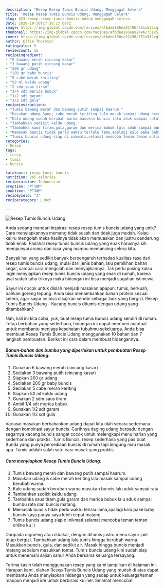 ```yaml
---
description: "Resep Resep Tumis Buncis Udang, Menggugah Selera"
title: "Resep Resep Tumis Buncis Udang, Menggugah Selera"
slug: 623-resep-resep-tumis-buncis-udang-menggugah-selera
date: 2020-10-20T17:18:27.097Z
image: https://img-global.cpcdn.com/recipes/afbdee186ea92496/751x532cq70/resep-tumis-buncis-udang-foto-resep-utama.jpg
thumbnail: https://img-global.cpcdn.com/recipes/afbdee186ea92496/751x532cq70/resep-tumis-buncis-udang-foto-resep-utama.jpg
cover: https://img-global.cpcdn.com/recipes/afbdee186ea92496/751x532cq70/resep-tumis-buncis-udang-foto-resep-utama.jpg
author: Effie Thornton
ratingvalue: 5
reviewcount: 15
recipeingredient:
- "6 bawang merah cincang kasar"
- "3 bawang putih cincang kasar"
- "200 gr udang"
- "200 gr baby buncis"
- "5 cabe merah keriting"
- "50 ml kaldu udang"
- "2 sdm saus tiram"
- "1/4 sdt merica bubuk"
- "1/2 sdt garam"
- "1/2 sdt gula"
recipeinstructions:
- "Tumis bawang merah dan bawang putih sampai haarum."
- "Masukan udang &amp; cabe merah keriting lalu masak sampai udang berubah warna."
- "Kalo udang sudah berubah warna masukan buncis lalu aduk sampai rata"
- "Tambahkan sedikit kaldu udang."
- "Tambahka saus tiram,gula,garam dan merica bubuk lalu aduk sampai bumbu rata dan buncis matang."
- "Memasak buncis tidak perlu waktu terlalu lama,apalagi kalo pake baby buncis kaya punya saya lebih cepat matang."
- "Tumis buncis udang siap di nikmati.selamat mencoba teman teman online ku :)"
categories:
- Resep
tags:
- resep
- tumis
- buncis

katakunci: resep tumis buncis 
nutrition: 265 calories
recipecuisine: Indonesian
preptime: "PT16M"
cooktime: "PT38M"
recipeyield: "3"
recipecategory: Lunch

---
```



![Resep Tumis Buncis Udang](https://img-global.cpcdn.com/recipes/afbdee186ea92496/751x532cq70/resep-tumis-buncis-udang-foto-resep-utama.jpg)

Anda sedang mencari inspirasi resep resep tumis buncis udang yang unik? Cara menyiapkannya memang tidak susah dan tidak juga mudah. Kalau keliru mengolah maka hasilnya tidak akan memuaskan dan justru cenderung tidak enak. Padahal resep tumis buncis udang yang enak harusnya sih mempunyai aroma dan rasa yang mampu memancing selera kita.

Banyak hal yang sedikit banyak berpengaruh terhadap kualitas rasa dari resep tumis buncis udang, mulai dari jenis bahan, lalu pemilihan bahan segar, sampai cara mengolah dan menyajikannya. Tak perlu pusing kalau ingin menyiapkan resep tumis buncis udang yang enak di rumah, karena asal sudah tahu triknya maka hidangan ini bisa menjadi suguhan istimewa.

Sayur ini cocok untuk diolah menjadi masakan apapun: tumis, berkuah, bahkan goreng tepung. Anda bisa menambahkan bahan protein sesuai selera, agar sayur ini bisa disajikan sendiri sebagai lauk yang bergizi. Resep Tumis Buncis Udang - Kacang buncis ditumis dengan udang yang ditambahkan?


Nah, kali ini kita coba, yuk, buat resep tumis buncis udang sendiri di rumah. Tetap berbahan yang sederhana, hidangan ini dapat memberi manfaat untuk membantu menjaga kesehatan tubuhmu sekeluarga. Anda bisa membuat Resep Tumis Buncis Udang menggunakan 10 bahan dan 7 langkah pembuatan. Berikut ini cara dalam membuat hidangannya.

<!--inarticleads1-->

##### Bahan-bahan dan bumbu yang diperlukan untuk pembuatan Resep Tumis Buncis Udang:

1. Gunakan 6 bawang merah (cincang kasar)
1. Sediakan 3 bawang putih (cincang kasar)
1. Siapkan 200 gr udang
1. Sediakan 200 gr baby buncis
1. Sediakan 5 cabe merah keriting
1. Siapkan 50 ml kaldu udang
1. Gunakan 2 sdm saus tiram
1. Ambil 1/4 sdt merica bubuk
1. Gunakan 1/2 sdt garam
1. Gunakan 1/2 sdt gula


Variasai masakan berbahankan udang dapat kita olah secara sederhana dengan kombinasi sayur buncis. Gurihnya daging udang berpadu dengan segarnya kacang buncis sangat cocok untuk melengkapi menu harian yang sederhana dan praktis. Tumis Buncis, resep sederhana yang pas buat Bunda yang punya persediaan buncis di rumah tapi bingung mau masak apa. Tumis adalah salah satu cara masak yang praktis. 

<!--inarticleads2-->

##### Cara menyiapkan Resep Tumis Buncis Udang:

1. Tumis bawang merah dan bawang putih sampai haarum.
1. Masukan udang &amp; cabe merah keriting lalu masak sampai udang berubah warna.
1. Kalo udang sudah berubah warna masukan buncis lalu aduk sampai rata
1. Tambahkan sedikit kaldu udang.
1. Tambahka saus tiram,gula,garam dan merica bubuk lalu aduk sampai bumbu rata dan buncis matang.
1. Memasak buncis tidak perlu waktu terlalu lama,apalagi kalo pake baby buncis kaya punya saya lebih cepat matang.
1. Tumis buncis udang siap di nikmati.selamat mencoba teman teman online ku :)


Daripada digoreng atau dibakar, dengan ditumis justru menu sayur jadi tetap bergizi. Tambahkan udang lalu tumis hingga berubah warna. Masukkan buncis, gula, dan sedikit air. Masak hingga buncis menjadi matang sebelum masukkan tomat. Tumis buncis udang kini sudah siap untuk menemani sajian sahur Anda bersama keluarga tersayang. 

Terima kasih telah menggunakan resep yang kami tampilkan di halaman ini. Harapan kami, olahan Resep Tumis Buncis Udang yang mudah di atas dapat membantu Anda menyiapkan hidangan yang sedap untuk keluarga/teman maupun menjadi ide untuk berbisnis kuliner. Selamat mencoba!
